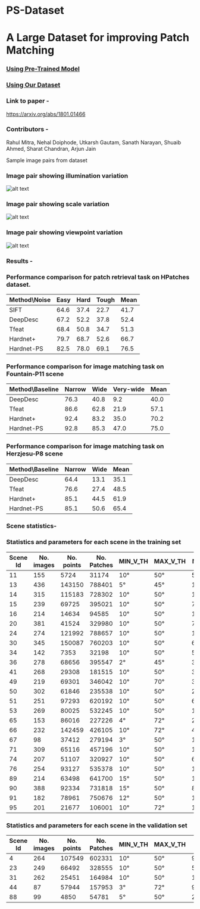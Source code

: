 # PS-Dataset
# A Large Dataset for improving Patch Matching


### [Using Pre-Trained Model](https://github.com/rmitra/PS-Dataset/blob/master/PreTrainedModel.md)

### [Using Our Dataset](https://github.com/rmitra/PS-Dataset/blob/master/DownloadDataset.md)

### Link to paper -
https://arxiv.org/abs/1801.01466

### Contributors - 
Rahul Mitra, Nehal Doiphode, Utkarsh Gautam, Sanath Narayan, Shuaib Ahmed, Sharat Chandran, Arjun Jain


Sample image pairs from dataset
### Image pair showing illumination variation
![alt text](https://github.com/rmitra/PS-Dataset/blob/master/PS-illum.jpg)
 <br /> 
### Image pair showing scale variation
![alt text](https://github.com/rmitra/PS-Dataset/blob/master/PS-scale.jpg)
 <br /> 
### Image pair showing viewpoint variation
![alt text](https://github.com/rmitra/PS-Dataset/blob/master/PS-view.jpg)
 <br /> 


### Results -
### Performance comparison for patch retrieval task on HPatches dataset.

| Method\Noise  | Easy  |  Hard | Tough  | Mean  |
| ----- | ----- | ---- | ----- | ----- |
|SIFT| 64.6 |37.4 | 22.7 | 41.7|
|DeepDesc| 67.2 | 52.2 |37.8 |  52.4 |
|Tfeat| 68.4 | 50.8 |34.7  |51.3|
|Hardnet+| 79.7 | 68.7 | 52.6| 66.7|
|Hardnet-PS|82.5 | 78.0 |69.1 |76.5|


### Performance comparison for image matching task on Fountain-P11 scene

| Method\Baseline  | Narrow  |  Wide | Very-wide  | Mean  |
| ----- | ----- | ---- | ----- | ----- |
|DeepDesc| 76.3  | 40.8 |9.2  | 40.0|
|Tfeat| 86.6  |62.8 | 21.9 | 57.1|
|Hardnet+| 92.4  | 83.2 | 35.0 | 70.2|
|Hardnet-PS|92.8|85.3|47.0 |75.0|

### Performance comparison for image matching task on Herzjesu-P8 scene

| Method\Baseline  | Narrow  |  Wide  | Mean  |
| ----- | ----- | ---- | ----- | 
|DeepDesc|64.4 | 13.1 | 35.1|
|Tfeat| 76.6 |  27.4 | 48.5|
|Hardnet+| 85.1 | 44.5 | 61.9|
|Hardnet-PS| 85.1| 50.6 | 65.4|


### Scene statistics-
### Statistics and parameters for each scene in the training set

|Scene Id | No. images | No. points | No. Patches | MIN_V_TH | MAX_V_TH | No. Pairs |
| ----- | ----- | ---- | ----- | ----- | ----- | ----- |
|11 | 155 | 5724 | 31174 | 10° | 50°  | 59098 |
|13 | 436 | 143150 | 788401 | 5° | 45°  | 1447833 |
|14 | 315 | 115183 | 728302 | 10° | 50° | 1257142 |
|15 | 239 | 69725 | 395021 | 10° | 50°  | 733752 |
|16 | 214 | 14634 | 94585 | 10° | 50°  | 161737 |
|20 | 381 | 41524 | 329980 | 10° | 50°  | 702957 |
|24 | 274 | 121992 | 788657 | 10° | 50°  | 1713912 |
|30 | 345 | 150087 | 760203 | 10° | 50°  | 603327 |
|34 | 142 | 7353 | 32198 | 10° | 50°  | 52460 |
|36 | 278 | 68656 | 395547 | 2° |45°  | 361799 |
|41 | 268 | 29308 | 181515 | 10° | 50° | 372813 |
|49 | 219 | 69301 | 346042 | 10° | 70° | 325492 |
|50 | 302 | 61846 | 235538 | 10° | 50° | 294323 |
|51 | 251 | 97293 | 620192 | 10° | 50°  | 692386 |
|53 | 269 | 80025 | 532245 | 10° | 50°  | 1399146 |
|65 | 153 | 86016 | 227226 | 4°| 72°  | 202294 |
|66 | 232 | 142459 | 426105 | 10° | 72°  | 411762 |
|67 | 98 |37412 | 279194 | 3° | 50°  | 1372920|
|71 | 309 | 65116 | 457196 | 10° | 50°  | 1111475 |
|74 | 207 | 51107 | 320927 | 10° | 50°  | 662981|
|76 | 254 | 93127 | 535378 | 10° | 50°  | 1172380|
|89 | 214 | 63498 | 641700 | 15° | 50°  | 1503677 |
|90 | 388 | 92334 | 731818 | 15° | 50°  | 811130 |
|91 | 182 | 78961 | 750676 | 12° | 50°  | 1664135|
|95 | 201 | 21677 | 106001 | 10° | 72°  | 110641|


### Statistics and parameters for each scene in the validation set

|Scene Id | No. images | No. points | No. Patches | MIN_V_TH | MAX_V_TH  | No. Pairs |
| ----- | ----- | ---- | ----- | ----- | ----- | ---- |
|4 | 264 | 107549 | 602331 | 10° | 50°  | 965990 |
|23 | 249 | 66492 | 328555 | 10° | 50° |576180 |
|31 | 262 | 25451 | 164984 | 10° | 50°  | 147734|
|44 | 87 | 57944 | 157953 | 3° | 72°  | 98134 |
|88 | 99 | 4850 |54781 | 5° |50°  | 235524 |
